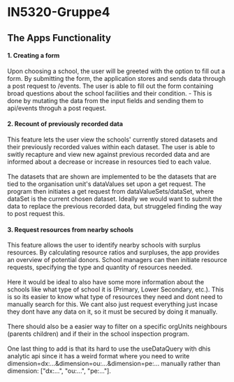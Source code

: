 # IN5320-Gruppe4


## The Apps Functionality

  #### 1. Creating a form
Upon choosing a school, the user will be greeted with the option to fill out a form. By submitting the form, the application stores and sends data through a post request to /events. The user is able to fill out the form containing broad questions about the school facilities and their condition. - This is done by mutating the data from the input fields and sending them to api/events throguh a post request.

  #### 2. Recount of previously recorded data
This feature lets the user view the schools' currently stored datasets and their previously recorded values within each dataset. The user is able to switly recapture and view new against previous recorded data and are informed about a decrease or increase in resources tied to each value. <br><br> The datasets that are shown are implemented to be the datasets that are tied to the organisation unit's dataValues set upon a get request. The program then initiates a get request from dataValueSets/dataSet, where dataSet is the current chosen dataset. Ideally we would want to submit the data to replace the previous recorded data, but struggeled finding the way to post request this.

  #### 3. Request resources from nearby schools
This feature allows the user to identify nearby schools with surplus resources. By calculating resource ratios and surpluses, the app provides an overview of potential donors. School managers can then initiate resource requests, specifying the type and quantity of resources needed.<br><br>
Here it would be ideal to also have some more information about the schools like what type of school it is (Primary, Lower Secondary, etc.). This is so its easier to know what type of resources they need and dont need to manually search for this. We cant also just request everything just incase they dont have any data on it, so it must be secured by doing it manually.<br><br>
There should also be a easier way to filter on a specific orgUnits neighbours (parents children) and if their in the school inspection program.<br><br>
One last thing to add is that its hard to use the useDataQuery with dhis analytic api since it has a weird format where you need to write dimension=dx:...&dimension=ou:...&dimension=pe:... manually rather than dimension: ["dx:...", "ou:...", "pe:..."].
